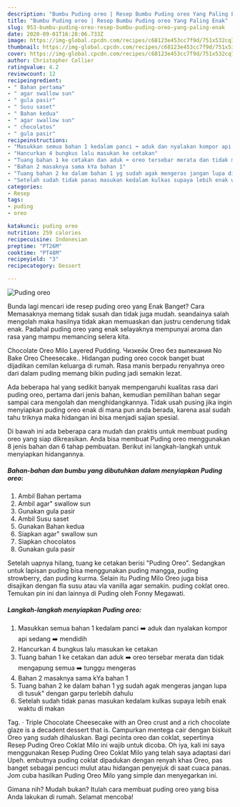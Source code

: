 ```yaml
---
description: "Bumbu Puding oreo | Resep Bumbu Puding oreo Yang Paling Enak"
title: "Bumbu Puding oreo | Resep Bumbu Puding oreo Yang Paling Enak"
slug: 953-bumbu-puding-oreo-resep-bumbu-puding-oreo-yang-paling-enak
date: 2020-09-01T16:28:06.733Z
image: https://img-global.cpcdn.com/recipes/c68123e453cc7f9d/751x532cq70/puding-oreo-foto-resep-utama.jpg
thumbnail: https://img-global.cpcdn.com/recipes/c68123e453cc7f9d/751x532cq70/puding-oreo-foto-resep-utama.jpg
cover: https://img-global.cpcdn.com/recipes/c68123e453cc7f9d/751x532cq70/puding-oreo-foto-resep-utama.jpg
author: Christopher Collier
ratingvalue: 4.2
reviewcount: 12
recipeingredient:
- " Bahan pertama"
- " agar swallow sun"
- " gula pasir"
- " Susu saset"
- " Bahan kedua"
- " agar swallow sun"
- " chocolatos"
- " gula pasir"
recipeinstructions:
- "Masukkan semua bahan 1 kedalam panci ➡️ aduk dan nyalakan kompor api sedang ➡️ mendidih"
- "Hancurkan 4 bungkus lalu masukan ke cetakan"
- "Tuang bahan 1 ke cetakan dan aduk ➡️ oreo tersebar merata dan tidak mengapung semua ➡️ tunggu mengeras"
- "Bahan 2 masaknya sama kYa bahan 1"
- "Tuang bahan 2 ke dalam bahan 1 yg sudah agak mengeras jangan lupa di tusuk&#34; dengan garpu terlebih dahulu"
- "Setelah sudah tidak panas masukan kedalam kulkas supaya lebih enak waktu di makan"
categories:
- Resep
tags:
- puding
- oreo

katakunci: puding oreo 
nutrition: 259 calories
recipecuisine: Indonesian
preptime: "PT26M"
cooktime: "PT48M"
recipeyield: "3"
recipecategory: Dessert

---
```



![Puding oreo](https://img-global.cpcdn.com/recipes/c68123e453cc7f9d/751x532cq70/puding-oreo-foto-resep-utama.jpg)

Bunda lagi mencari ide resep puding oreo yang Enak Banget? Cara Memasaknya memang tidak susah dan tidak juga mudah. seandainya salah mengolah maka hasilnya tidak akan memuaskan dan justru cenderung tidak enak. Padahal puding oreo yang enak selayaknya mempunyai aroma dan rasa yang mampu memancing selera kita.

Chocolate Oreo Milo Layered Pudding. Чизкейк Oreo без выпекания No Bake Oreo Cheesecake.. Hidangan puding oreo cocok banget buat dijadikan cemilan keluarga di rumah. Rasa manis berpadu renyahnya oreo dari dalam puding memang bikin puding jadi semakin lezat.

Ada beberapa hal yang sedikit banyak mempengaruhi kualitas rasa dari puding oreo, pertama dari jenis bahan, kemudian pemilihan bahan segar sampai cara mengolah dan menghidangkannya. Tidak usah pusing jika ingin menyiapkan puding oreo enak di mana pun anda berada, karena asal sudah tahu triknya maka hidangan ini bisa menjadi sajian spesial.


Di bawah ini ada beberapa cara mudah dan praktis untuk membuat puding oreo yang siap dikreasikan. Anda bisa membuat Puding oreo menggunakan 8 jenis bahan dan 6 tahap pembuatan. Berikut ini langkah-langkah untuk menyiapkan hidangannya.

<!--inarticleads1-->

##### Bahan-bahan dan bumbu yang dibutuhkan dalam menyiapkan Puding oreo:

1. Ambil  Bahan pertama
1. Ambil  agar&#34; swallow sun
1. Gunakan  gula pasir
1. Ambil  Susu saset
1. Gunakan  Bahan kedua
1. Siapkan  agar&#34; swallow sun
1. Siapkan  chocolatos
1. Gunakan  gula pasir


Setelah uapnya hilang, tuang ke cetakan berisi &#34;Puding Oreo&#34;. Sedangkan untuk lapisan puding bisa menggunakan puding mangga, puding strowberry, dan puding kurma. Selain itu Puding Milo Oreo juga bisa disajikan dengan fla susu atau vla vanilla agar semakin. puding coklat oreo. Temukan pin ini dan lainnya di Puding oleh Fonny Megawati. 

<!--inarticleads2-->

##### Langkah-langkah menyiapkan Puding oreo:

1. Masukkan semua bahan 1 kedalam panci ➡️ aduk dan nyalakan kompor api sedang ➡️ mendidih
1. Hancurkan 4 bungkus lalu masukan ke cetakan
1. Tuang bahan 1 ke cetakan dan aduk ➡️ oreo tersebar merata dan tidak mengapung semua ➡️ tunggu mengeras
1. Bahan 2 masaknya sama kYa bahan 1
1. Tuang bahan 2 ke dalam bahan 1 yg sudah agak mengeras jangan lupa di tusuk&#34; dengan garpu terlebih dahulu
1. Setelah sudah tidak panas masukan kedalam kulkas supaya lebih enak waktu di makan


Tag. · Triple Chocolate Cheesecake with an Oreo crust and a rich chocolate glaze is a decadent dessert that is. Campurkan mentega cair dengan biskuit Oreo yang sudah dihaluskan. Bagi pecinta oreo dan coklat, sepertinya Resep Puding Oreo Coklat Milo ini wajib untuk dicoba. Oh iya, kali ini saya menggunakan Resep Puding Oreo Coklat Milo yang telah saya adaptasi dari Upeh. embutnya puding coklat dipadukan dengan renyah khas Oreo, pas banget sebagai pencuci mulut atau hidangan penyejuk di saat cuaca panas. Jom cuba hasilkan Puding Oreo Milo yang simple dan menyegarkan ini. 

Gimana nih? Mudah bukan? Itulah cara membuat puding oreo yang bisa Anda lakukan di rumah. Selamat mencoba!
